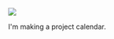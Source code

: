 ![](https://db-feed.s3.amazonaws.com/legacy/Screen_Shot_2018_04_26_at_5_26_12_PM-1524778010361.png)

I'm making a project calendar.
